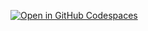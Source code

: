 [![Open in GitHub Codespaces](https://github.com/codespaces/badge.svg)](https://codespaces.new/<owner>/<repo>)

